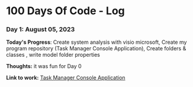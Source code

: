# 100 Days Of Code - Log

### Day 1: August 05, 2023 


**Today's Progress**: Create system analysis with visio microsoft, Create my program repository (Task Manager Console Application), Create folders & classes , write model folder properties

**Thoughts:** it was fun for Day 0 

**Link to work:** [Task Manager Console Application](https://github.com/Hamrez95/Task-Manager-Console-Application.git)



